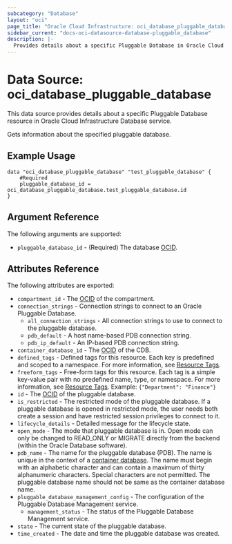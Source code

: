 ```yaml
---
subcategory: "Database"
layout: "oci"
page_title: "Oracle Cloud Infrastructure: oci_database_pluggable_database"
sidebar_current: "docs-oci-datasource-database-pluggable_database"
description: |-
  Provides details about a specific Pluggable Database in Oracle Cloud Infrastructure Database service
---
```


# Data Source: oci_database_pluggable_database
This data source provides details about a specific Pluggable Database resource in Oracle Cloud Infrastructure Database service.

Gets information about the specified pluggable database.

## Example Usage

```hcl
data "oci_database_pluggable_database" "test_pluggable_database" {
	#Required
	pluggable_database_id = oci_database_pluggable_database.test_pluggable_database.id
}
```

## Argument Reference

The following arguments are supported:

* `pluggable_database_id` - (Required) The database [OCID](https://docs.cloud.oracle.com/iaas/Content/General/Concepts/identifiers.htm).


## Attributes Reference

The following attributes are exported:

* `compartment_id` - The [OCID](https://docs.cloud.oracle.com/iaas/Content/General/Concepts/identifiers.htm) of the compartment.
* `connection_strings` - Connection strings to connect to an Oracle Pluggable Database. 
	* `all_connection_strings` - All connection strings to use to connect to the pluggable database.
	* `pdb_default` - A host name-based PDB connection string.
	* `pdb_ip_default` - An IP-based PDB connection string.
* `container_database_id` - The [OCID](https://docs.cloud.oracle.com/iaas/Content/General/Concepts/identifiers.htm) of the CDB.
* `defined_tags` - Defined tags for this resource. Each key is predefined and scoped to a namespace. For more information, see [Resource Tags](https://docs.cloud.oracle.com/iaas/Content/General/Concepts/resourcetags.htm). 
* `freeform_tags` - Free-form tags for this resource. Each tag is a simple key-value pair with no predefined name, type, or namespace. For more information, see [Resource Tags](https://docs.cloud.oracle.com/iaas/Content/General/Concepts/resourcetags.htm).  Example: `{"Department": "Finance"}` 
* `id` - The [OCID](https://docs.cloud.oracle.com/iaas/Content/General/Concepts/identifiers.htm) of the pluggable database.
* `is_restricted` - The restricted mode of the pluggable database. If a pluggable database is opened in restricted mode, the user needs both create a session and have restricted session privileges to connect to it. 
* `lifecycle_details` - Detailed message for the lifecycle state.
* `open_mode` - The mode that pluggable database is in. Open mode can only be changed to READ_ONLY or MIGRATE directly from the backend (within the Oracle Database software). 
* `pdb_name` - The name for the pluggable database (PDB). The name is unique in the context of a [container database](https://docs.cloud.oracle.com/iaas/api/#/en/database/latest/Database/). The name must begin with an alphabetic character and can contain a maximum of thirty alphanumeric characters. Special characters are not permitted. The pluggable database name should not be same as the container database name.
* `pluggable_database_management_config` - The configuration of the Pluggable Database Management service.
	* `management_status` - The status of the Pluggable Database Management service.
* `state` - The current state of the pluggable database.
* `time_created` - The date and time the pluggable database was created.

